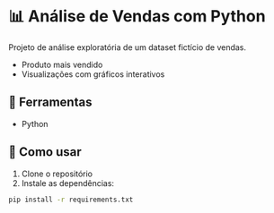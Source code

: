 # 📊 Análise de Vendas com Python
Projeto de análise exploratória de um dataset fictício de vendas.
- Produto mais vendido
- Visualizações com gráficos interativos

## 🔧 Ferramentas
- Python

## 📁 Como usar
1. Clone o repositório
2. Instale as dependências:
```bash
pip install -r requirements.txt
